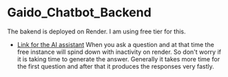 # Gaido_Chatbot_Backend
The bakend is deployed on Render. I am using free tier for this.
- [Link for the AI assistant](https://chatbot-ui-red-three.vercel.app/) When you ask a question and at that time the free instance will spind down with inactivity on render. So don't worry if it is taking time to generate the answer. Generally it takes more time for the first question and after that it produces the responses very fastly. 
